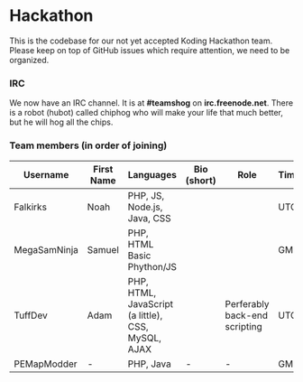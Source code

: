 Hackathon
=========

This is the codebase for our not yet accepted Koding Hackathon team. Please keep on top of GitHub issues which require attention, we need to be organized.

### IRC
We now have an IRC channel. It is at **#teamshog** on **irc.freenode.net**. There is a robot (hubot) called chiphog who will make your life that much better, but he will hog all the chips.

### Team members (in order of joining)

| Username | First Name |  Languages | Bio (short) | Role | Timezone | Email (or other contact) |
| -------- | ---------- | ---------- | ----------- | ---- | -------- | ------------------------ |
| Falkirks | Noah | PHP, JS, Node.js, Java, CSS | | | UTC-8 | falkirknh@gmail.com |
| MegaSamNinja | Samuel | PHP, HTML Basic Phython/JS | | | GMT+11 | Samuel_ipad2@hotmail.com |
| TuffDev | Adam  | PHP, HTML, JavaScript (a little), CSS, MySQL, AJAX | | Perferably back-end scripting  | UTC-4 | cooladam98@gmail.com |
| PEMapModder | - | PHP, Java | - | - | GMT+8 | pemapmodder1970@gmail.com |
